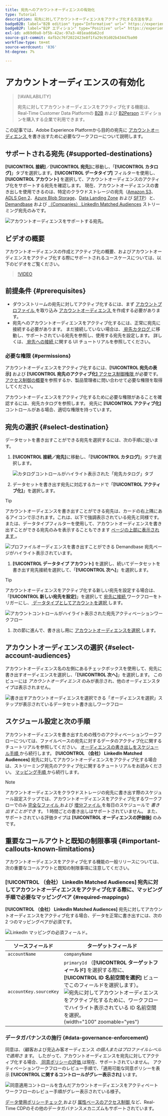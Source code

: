 ```yaml
---
title: 宛先へのアカウントオーディエンスの有効化
type: Tutorial
description: 宛先に対してアカウントオーディエンスをアクティブ化する方法を学ぶ
badgeB2B: label="B2B edition" type="Informative" url=" https://experienceleague.adobe.com/docs/experience-platform/rtcdp/intro/rtcdp-intro/overview.html?lang=en#rtcdp-editions newtab=true"
badgeB2P: label="B2P エディション" type="Positive" url=" https://experienceleague.adobe.com/docs/experience-platform/rtcdp/intro/rtcdp-intro/overview.html?lang=en#rtcdp-editions newtab=true"
exl-id: ad69d0a8-bf5b-42ac-97a3-401eadda62cd
source-git-commit: 4afb2c76f2022423e8f1fa29c91d02b43447ba90
workflow-type: tm+mt
source-wordcount: '836'
ht-degree: 7%

---
```


# アカウントオーディエンスの有効化

>[!AVAILABILITY]
>
>宛先に対してアカウントオーディエンスをアクティブ化する機能は、Real-Time Customer Data Platformの [B2B](/help/rtcdp/overview.md#rtcdp-b2b) および [B2Person](/help/rtcdp/overview.md#rtcdp-b2p) エディションを購入する企業で利用できます。

この記事では、Adobe Experience Platformから目的の宛先に [ アカウントオーディエンス ](/help/segmentation/types/account-audiences.md) を書き出すために必要なワークフローについて説明します。

## サポートされる宛先 {#supported-destinations}

**[!UICONTROL 接続]**／**[!UICONTROL 宛先]**&#x200B;に移動し、「**[!UICONTROL カタログ]**」タブを選択します。**[!UICONTROL データタイプ]** フィルターを使用し、**[!UICONTROL アカウント]** を選択して、アカウントオーディエンスのアクティブ化をサポートする宛先を確認します。 現在、アカウントオーディエンスの書き出しを使用できるのは、特定のクラウドストレージの宛先（[Amazon S3](/help/destinations/catalog/cloud-storage/amazon-s3.md)、[ADLS Gen 2](/help/destinations/catalog/cloud-storage/adls-gen2.md)、[Azure Blob Storage](/help/destinations/catalog/cloud-storage/azure-blob.md)、[Data Landing Zone](/help/destinations/catalog/cloud-storage/data-landing-zone.md) および [SFTP](/help/destinations/catalog/cloud-storage/sftp.md)）と、[Demandbase](/help/destinations/catalog/advertising/demandbase.md) および [ （Companies） LinkedIn Matched Audiences](/help/destinations/catalog/social/linkedin-b2b.md) ストリーミング宛先のみです。

![ アカウントオーディエンスをサポートする宛先。](/help/destinations/assets/ui/activate-account-audiences/data-types-filter.png)

## ビデオの概要

アカウントオーディエンスの作成とアクティブ化の概要、およびアカウントオーディエンスをアクティブ化する際にサポートされるユースケースについては、以下のビデオをご覧ください。

>[!VIDEO](https://video.tv.adobe.com/v/338252/?learn=on)

## 前提条件 {#prerequisites}

* ダウンストリームの宛先に対してアクティブ化するには、まず [ アカウントプロファイル ](/help/rtcdp/accounts/account-profile-overview.md) を取り込み [ アカウントオーディエンス ](/help/segmentation/types/account-audiences.md) を作成する必要があります。
* 宛先へのアカウントオーディエンスをアクティブ化するには、正常に宛先に接続する必要があります。 まだ接続していない場合は、[ 宛先カタログ ](../catalog/overview.md) に移動し、サポートされている宛先を参照し、使用する宛先を設定します。 詳しくは、[ 宛先への接続 ](./connect-destination.md) に関する UI チュートリアルを参照してください。

### 必要な権限 {#permissions}

アカウントオーディエンスをアクティブ化するには、**[!UICONTROL 宛先の表示]** および **[!UICONTROL 宛先のアクティブ化]**[ アクセス制御権限 ](/help/access-control/home.md#permissions) が必要です。 [アクセス制御の概要](/help/access-control/ui/overview.md)を参照するか、製品管理者に問い合わせて必要な権限を取得してください。

アカウントオーディエンスをアクティブ化するために必要な権限があることを確認するには、宛先カタログを参照します。 宛先に **[!UICONTROL アクティブ化]** コントロールがある場合、適切な権限を持っています。

## 宛先の選択 {#select-destination}

データセットを書き出すことができる宛先を選択するには、次の手順に従います。

1. **[!UICONTROL 接続／宛先]**&#x200B;に移動し、「**[!UICONTROL カタログ]**」タブを選択します。

   ![カタログコントロールがハイライト表示された「宛先カタログ」タブ](/help/destinations/assets/ui/export-datasets/catalog-tab.png)

1. データセットを書き出す宛先に対応するカードで「**[!UICONTROL アクティブ化]**」を選択します。

>[!TIP]
>
>アカウントオーディエンスを書き出すことができる宛先は、カードの右上隅にあるアイコンで示されます。これは、以下で強調表示されている宛先と同様です。または、データタイプフィルターを使用して、アカウントオーディエンスを書き出すことができる宛先のみを表示することもできます [ ページの上部に表示されます ](#supported-destinations)。

![ プロファイルオーディエンスを書き出すことができる Demandbase 宛先ページがハイライト表示されています。](/help/destinations/assets/ui/activate-account-audiences/demandbase-icon-activate-account-audiences.png)

1. **[!UICONTROL データタイプ アカウント]** を選択し、続いてデータセットを書き出す宛先接続を選択して、「**[!UICONTROL 次へ]**」を選択します。

>[!TIP]
> 
>アカウントオーディエンスをアクティブ化する新しい宛先を設定する場合は、「**[!UICONTROL 新しい宛先を設定]**」を選択して [ 宛先に接続 ](/help/destinations/ui/connect-destination.md) ワークフローをトリガーにし、[ データタイプとしてアカウントを選択 ](/help/destinations/ui/connect-destination.md#segment-activation-or-dataset-exports) します。

![ アカウントコントロールがハイライト表示された宛先アクティベーションワークフロー ](/help/destinations/assets/ui/activate-account-audiences/activate-account-audiences-highlighted.png)

1. 次の節に進んで、書き出し用に [ アカウントオーディエンスを選択 ](#select-profile-audiences) します。

## アカウントオーディエンスの選択 {#select-account-audiences}

アカウントオーディエンス名の左側にあるチェックボックスを使用して、宛先に書き出すオーディエンスを選択し、「**[!UICONTROL 次へ]**」を選択します。 このビューには *アカウントオーディエンス* のみが表示され、他のオーディエンスタイプは表示されません。

![ 書き出すアカウントオーディエンスを選択できる「オーディエンスを選択」ステップが表示されているデータセット書き出しワークフロー ](/help/destinations/assets/ui/activate-account-audiences/select-account-audiences.png)

## スケジュール設定と次の手順

アカウントオーディエンスを書き出すための残りのアクティベーションワークフローについては、ファイルベースの宛先に対するデータのアクティブ化に関するチュートリアルを参照してください。 [ オーディエンスの書き出しをスケジュール手順 ](/help/destinations/ui/activate-batch-profile-destinations.md#scheduling) から続行します。 **[!UICONTROL （会社） LinkedIn Matched Audiences]** 宛先に対してアカウントオーディエンスをアクティブ化する場合は、ストリーミング宛先のアクティブ化に関するチュートリアルをお読みください。 [ マッピング手順 ](/help/destinations/ui/activate-segment-streaming-destinations.md#mapping) から続行します。

>[!NOTE]
>
>アカウントオーディエンスをクラウドストレージの宛先に書き出す際のスケジュール設定ステップでは、アカウントオーディエンスをアクティブ化するワークフローでのみ [ 完全なファイル ](/help/destinations/ui/activate-batch-profile-destinations.md#export-full-files) および [ 増分ファイル ](/help/destinations/ui/activate-batch-profile-destinations.md#export-incremental-files) を毎日のスケジュールで _書き出すことができ_ す。 1 時間ごとの書き出しはサポートされていません。 また、サポートされている評価タイプは **[!UICONTROL オーディエンスの評価後]** のみです。

## 重要なコールアウトと既知の制限事項 {#important-callouts-known-limitations}

アカウントオーディエンスをアクティブ化する機能の一般リリースについては、次の重要なコールアウトと既知の制限事項に注意してください。

### **[!UICONTROL （会社） LinkedIn Matched Audiences]** 宛先に対してアカウントオーディエンスをアクティブ化する際に、マッピング手順で必要なマッピングペア {#required-mappings}

**[!UICONTROL （会社） LinkedIn Matched Audiences]** 宛先に対してアカウントオーディエンスをアクティブ化する場合、データを正常に書き出すには、次の 2 つのマッピングペアが必須です。

![LinkedIn マッピングの必須フィールド。](/help/destinations/assets/ui/activate-account-audiences/linkedin-mapping-required-fields.png)

| ソースフィールド | ターゲットフィールド |
|---------|----------|
| `accountName` | `companyName` |
| `accountKey.sourceKey` | `primaryId` （**[!UICONTROL ターゲットフィールド]** を選択する際に、**[!UICONTROL ID 名前空間を選択]** ビューでこのフィールドを選択します）。<br> ![ 宛先に対してアカウントオーディエンスをアクティブ化するために、ワークフローでハイライト表示されている ID 名前空間を選択。](/help/destinations/assets/ui/activate-account-audiences/identity-namespace-highlighted.png " 宛先に対してアカウントオーディエンスをアクティブ化するために、ワークフローでハイライト表示されている ID 名前空間を選択 "){width="100" zoomable="yes"} |

### データガバナンスの施行 {#data-governance-enforcement}

同意は、（顧客および見込み客オーディエンス *の個人またはプロファイルレベルで適用さ* ます。 したがって、アカウントオーディエンスを宛先に対してアクティブ化する場合、[ 同意ポリシーの評価 ](/help/data-governance/enforcement/auto-enforcement.md#consent-policy-evaluation) は現在、サポートされていません。 アクティベーションワークフローのレビュー手順で、「適用可能な同意ポリシーを表示 **[!UICONTROL に関するコントロールがグレー表示され]** います。

![ 同意適用コントロールを含んだアカウントオーディエンスをアクティベート ワークフローのレビュー手順がグレー表示されている様子。](/help/destinations/assets/ui/activate-account-audiences/consent-checks-greyed-out.png)

[ データ使用ポリシーチェック ](/help/data-governance/enforcement/auto-enforcement.md#consent-policy-evaluation) および [ 属性ベースのアクセス制御 ](/help/destinations/home.md#attribute-based-access) など、Real-Time CDPのその他のデータガバナンスメカニズムもサポートされています。
